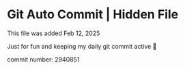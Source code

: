 # Git Auto Commit | Hidden File

This file was added Feb 12, 2025

Just for fun and keeping my daily git commit active 🤪

commit number: 2940851
